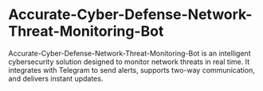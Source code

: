 # Accurate-Cyber-Defense-Network-Threat-Monitoring-Bot
Accurate-Cyber-Defense-Network-Threat-Monitoring-Bot is an intelligent cybersecurity solution designed to monitor network threats in real time. It integrates with Telegram to send alerts, supports two-way communication, and delivers instant updates.
